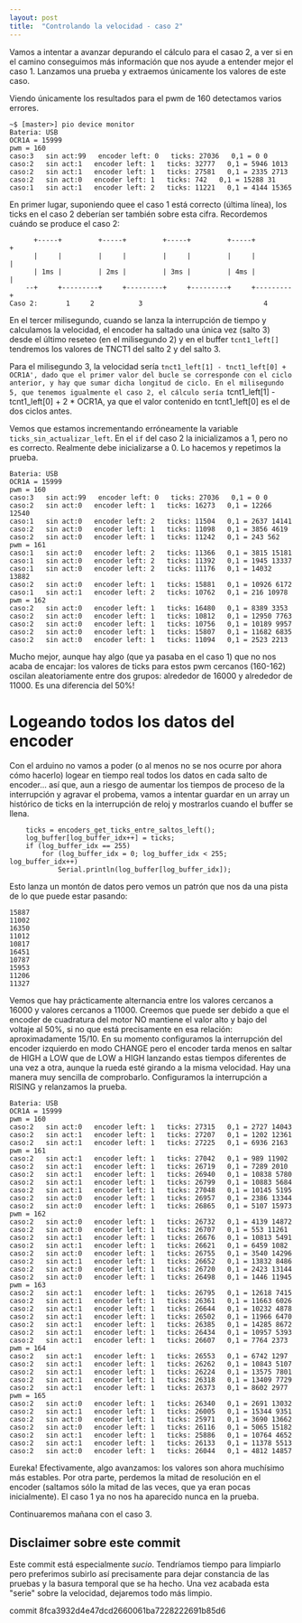 ```yaml
---
layout: post
title:  "Controlando la velocidad - caso 2"
---
```

Vamos a intentar a avanzar depurando el cálculo para el casao 2, a ver
si en el camino conseguimos más información que nos ayude a entender mejor
el caso 1. Lanzamos una prueba y extraemos únicamente los valores de este
caso.

Viendo únicamente los resultados para el pwm de 160 detectamos varios
errores.

```
~$ [master>] pio device monitor
Bateria: USB
OCR1A = 15999
pwm = 160
caso:3   sin act:99   encoder left: 0   ticks: 27036   0,1 = 0 0
caso:2   sin act:1   encoder left: 1   ticks: 32777   0,1 = 5946 1013
caso:2   sin act:1   encoder left: 1   ticks: 27581   0,1 = 2335 2713
caso:2   sin act:0   encoder left: 1   ticks: 742   0,1 = 15288 31
caso:1   sin act:1   encoder left: 2   ticks: 11221   0,1 = 4144 15365
```

En primer lugar, suponiendo quee el caso 1 está correcto (última línea), los ticks en
el caso 2 deberían ser también sobre esta cifra. Recordemos cuándo se produce el 
caso 2:

```
      +-----+         +-----+         +-----+         +-----+         +
      |     |         |     |         |     |         |     |         |  
      | 1ms |         | 2ms |         | 3ms |         | 4ms |         |  
    --+     +---------+     +---------+     +---------+     +---------+
Caso 2:       1     2           3                              4

```
En el tercer milisegundo, cuando se lanza la interrupción de tiempo y calculamos la
velocidad, el encoder ha saltado una única vez (salto 3) desde el último reseteo (en el milisegundo 2)
y en el buffer `tcnt1_left[]` tendremos los valores de TNCT1 del salto 2 y del salto 3. 

Para el milisegundo 3, la velocidad sería `tnct1_left[1] - tnct1_left[0] + OCR1A', dado
que el primer valor del bucle se corresponde con el ciclo anterior, y hay que sumar dicha
longitud de ciclo. En el milisegundo 5, que tenemos igualmente el caso 2, el cálculo sería
`tcnt1_left[1] - tcnt1_left[0] + 2 * OCR1A, ya que el valor contenido en tcnt1_left[0] es
el de dos ciclos antes.

Vemos que estamos incrementando erróneamente la variable `ticks_sin_actualizar_left`. En el
`if` del caso 2 la inicializamos a 1, pero no es correcto. Realmente debe inicializarse a 0. Lo
hacemos y repetimos la prueba.

```
Bateria: USB
OCR1A = 15999
pwm = 160
caso:3   sin act:99   encoder left: 0   ticks: 27036   0,1 = 0 0 
caso:2   sin act:0   encoder left: 1   ticks: 16273   0,1 = 12266 12540 
caso:1   sin act:0   encoder left: 2   ticks: 11504   0,1 = 2637 14141 
caso:2   sin act:0   encoder left: 1   ticks: 11098   0,1 = 3856 4619 
caso:2   sin act:0   encoder left: 1   ticks: 11242   0,1 = 243 562 
pwm = 161
caso:1   sin act:0   encoder left: 2   ticks: 11366   0,1 = 3815 15181 
caso:1   sin act:0   encoder left: 2   ticks: 11392   0,1 = 1945 13337 
caso:1   sin act:0   encoder left: 2   ticks: 11176   0,1 = 14032 13882 
caso:2   sin act:0   encoder left: 1   ticks: 15881   0,1 = 10926 6172 
caso:1   sin act:1   encoder left: 2   ticks: 10762   0,1 = 216 10978 
pwm = 162
caso:2   sin act:0   encoder left: 1   ticks: 16480   0,1 = 8389 3353 
caso:2   sin act:0   encoder left: 1   ticks: 10812   0,1 = 12950 7763 
caso:2   sin act:0   encoder left: 1   ticks: 10756   0,1 = 10189 9957 
caso:2   sin act:0   encoder left: 1   ticks: 15807   0,1 = 11682 6835 
caso:2   sin act:0   encoder left: 1   ticks: 11094   0,1 = 2523 2213 
```

Mucho mejor, aunque hay algo (que ya pasaba en el caso 1) que no nos acaba de encajar: los
valores de ticks para estos pwm cercanos (160-162) oscilan aleatoriamente entre dos grupos:
alrededor de 16000 y alrededor de 11000. Es una diferencia del 50%!

# Logeando todos los datos del encoder

Con el arduino no vamos a poder (o al menos no se nos ocurre por ahora cómo hacerlo) logear
en tiempo real todos los datos en cada salto de encoder... así que, aun a riesgo de aumentar los tiempos de
proceso de la interrupción y agravar el probema, vamos a intentar guardar en un array un
histórico de ticks en la interrupción de reloj y mostrarlos cuando el buffer se llena.

```
    ticks = encoders_get_ticks_entre_saltos_left();
    log_buffer[log_buffer_idx++] = ticks;
    if (log_buffer_idx == 255) 
        for (log_buffer_idx = 0; log_buffer_idx < 255; log_buffer_idx++)
            Serial.println(log_buffer[log_buffer_idx]);
```

Esto lanza un montón de datos pero vemos un patrón que nos da una pista de lo que puede estar pasando:

```
15887
11002
16350
11012
10817
16451
10787
15953
11206
11327
```
Vemos que hay prácticamente alternancia entre los valores cercanos a 16000 y valores cercanos a 11000. Creemos
que puede ser debido a que el encoder de cuadratura del motor NO mantiene el valor alto y bajo del voltaje al 50%,
si no que está precisamente en esa relación: aproximadamente 15/10. En su momento configuramos la interrupción
del encoder izquierdo en modo CHANGE pero el encoder tarda menos en saltar de HIGH a LOW
que de LOW a HIGH lanzando estas tiempos diferentes de una vez a otra, aunque la rueda esté girando a la misma
velocidad. Hay una manera muy sencilla de comprobarlo. Configuramos la interrupción a RISING y relanzamos la prueba.

```
Bateria: USB
OCR1A = 15999
pwm = 160
caso:2   sin act:0   encoder left: 1   ticks: 27315   0,1 = 2727 14043 
caso:2   sin act:1   encoder left: 1   ticks: 27207   0,1 = 1202 12361 
caso:2   sin act:1   encoder left: 1   ticks: 27225   0,1 = 6936 2163 
pwm = 161
caso:2   sin act:1   encoder left: 1   ticks: 27042   0,1 = 989 11902 
caso:2   sin act:1   encoder left: 1   ticks: 26719   0,1 = 7289 2010 
caso:2   sin act:1   encoder left: 1   ticks: 26940   0,1 = 10838 5780 
caso:2   sin act:1   encoder left: 1   ticks: 26799   0,1 = 10883 5684 
caso:2   sin act:1   encoder left: 1   ticks: 27048   0,1 = 10145 5195 
caso:2   sin act:0   encoder left: 1   ticks: 26957   0,1 = 2386 13344 
caso:2   sin act:0   encoder left: 1   ticks: 26865   0,1 = 5107 15973 
pwm = 162
caso:2   sin act:0   encoder left: 1   ticks: 26732   0,1 = 4139 14872 
caso:2   sin act:0   encoder left: 1   ticks: 26707   0,1 = 553 11261 
caso:2   sin act:1   encoder left: 1   ticks: 26676   0,1 = 10813 5491 
caso:2   sin act:1   encoder left: 1   ticks: 26621   0,1 = 6459 1082 
caso:2   sin act:0   encoder left: 1   ticks: 26755   0,1 = 3540 14296 
caso:2   sin act:1   encoder left: 1   ticks: 26652   0,1 = 13832 8486 
caso:2   sin act:0   encoder left: 1   ticks: 26720   0,1 = 2423 13144 
caso:2   sin act:0   encoder left: 1   ticks: 26498   0,1 = 1446 11945 
pwm = 163
caso:2   sin act:1   encoder left: 1   ticks: 26795   0,1 = 12618 7415 
caso:2   sin act:1   encoder left: 1   ticks: 26361   0,1 = 11663 6026 
caso:2   sin act:1   encoder left: 1   ticks: 26644   0,1 = 10232 4878 
caso:2   sin act:1   encoder left: 1   ticks: 26502   0,1 = 11966 6470 
caso:2   sin act:1   encoder left: 1   ticks: 26385   0,1 = 14285 8672 
caso:2   sin act:1   encoder left: 1   ticks: 26434   0,1 = 10957 5393 
caso:2   sin act:1   encoder left: 1   ticks: 26607   0,1 = 7764 2373 
pwm = 164
caso:2   sin act:1   encoder left: 1   ticks: 26553   0,1 = 6742 1297 
caso:2   sin act:1   encoder left: 1   ticks: 26262   0,1 = 10843 5107 
caso:2   sin act:1   encoder left: 1   ticks: 26224   0,1 = 13575 7801 
caso:2   sin act:1   encoder left: 1   ticks: 26318   0,1 = 13409 7729 
caso:2   sin act:1   encoder left: 1   ticks: 26373   0,1 = 8602 2977 
pwm = 165
caso:2   sin act:0   encoder left: 1   ticks: 26340   0,1 = 2691 13032 
caso:2   sin act:1   encoder left: 1   ticks: 26005   0,1 = 15344 9351 
caso:2   sin act:0   encoder left: 1   ticks: 25971   0,1 = 3690 13662 
caso:2   sin act:0   encoder left: 1   ticks: 26116   0,1 = 5065 15182 
caso:2   sin act:1   encoder left: 1   ticks: 25886   0,1 = 10764 4652 
caso:2   sin act:1   encoder left: 1   ticks: 26133   0,1 = 11378 5513 
caso:2   sin act:0   encoder left: 1   ticks: 26044   0,1 = 4812 14857 
```

Eureka! Efectivamente, algo avanzamos: los valores son ahora muchísimo más estables. Por otra parte, perdemos
la mitad de resolución en el encoder (saltamos sólo la mitad de las veces, que ya eran pocas inicialmente).
El caso 1 ya no nos ha aparecido nunca en la prueba.

Continuaremos mañana con el caso 3.

## Disclaimer sobre este commit

Este commit está especialmente _sucio_. Tendríamos tiempo para limpiarlo pero preferimos subirlo así
precisamente para dejar constancia de las pruebas y la basura temporal que se ha hecho. Una vez acabada
esta "serie" sobre la velocidad, dejaremos todo más limpio.

commit 8fca3932d4e47dcd2660061ba7228222691b85d6

